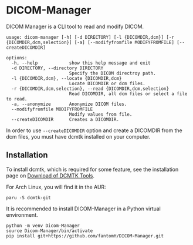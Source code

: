 # DICOM-Manager
DICOM Manager is a CLI tool to read and modify DICOM.

```
usage: dicom-manager [-h] [-d DIRECTORY] [-l {DICOMDIR,dcm}] [-r {DICOMDIR,dcm,selection}] [-a] [--modifyfromfile MODIFYFROMFILE] [--createDICOMDIR]

options:
  -h, --help            show this help message and exit
  -d DIRECTORY, --directory DIRECTORY
                        Specify the DICOM directroy path.
  -l {DICOMDIR,dcm}, --locate {DICOMDIR,dcm}
                        Locate DICOMDIR or dcm files.
  -r {DICOMDIR,dcm,selection}, --read {DICOMDIR,dcm,selection}
                        Read DICOMDIR, all dcm files or select a file to read.
  -a, --anonymize       Anonymize DICOM files.
  --modifyfromfile MODIFYFROMFILE
                        Modify values from file.
  --createDICOMDIR      Creates a DICOMDIR.
```

In order to use `--createDICOMDIR` option and create a DICOMDIR from the dcm files, you must have dcmtk installed on your computer.

## Installation

To install dcmtk, which is required for some feature, see the installation page on [Download of DCMTK Tools](https://dcmtk.org/en/dcmtk/dcmtk-tools/).

For Arch Linux, you will find it in the AUR:

```
paru -S dcmtk-git
```

It is recommended to install DICOM-Manager in a Python virtual environment.

```
python -m venv Dicom-Manager
source Dicom-Manager/bin/activate
pip install git+https://github.com/fantomH/DICOM-Manager.git
```
